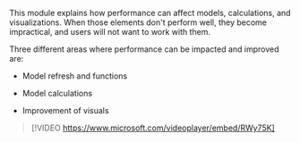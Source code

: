 This module explains how performance can affect models, calculations, and visualizations. When those elements don't perform well, they become impractical, and users will not want to work with them.

Three different areas where performance can be impacted and improved are:

- Model refresh and functions

- Model calculations

- Improvement of visuals

> [!VIDEO https://www.microsoft.com/videoplayer/embed/RWy75K]
